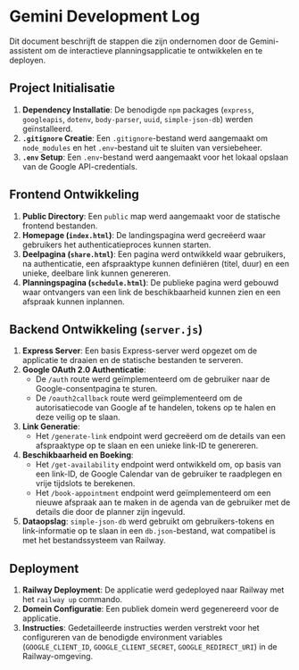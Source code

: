 # Gemini Development Log

Dit document beschrijft de stappen die zijn ondernomen door de Gemini-assistent om de interactieve planningsapplicatie te ontwikkelen en te deployen.

## Project Initialisatie
1.  **Dependency Installatie**: De benodigde `npm` packages (`express`, `googleapis`, `dotenv`, `body-parser`, `uuid`, `simple-json-db`) werden geïnstalleerd.
2.  **`.gitignore` Creatie**: Een `.gitignore`-bestand werd aangemaakt om `node_modules` en het `.env`-bestand uit te sluiten van versiebeheer.
3.  **`.env` Setup**: Een `.env`-bestand werd aangemaakt voor het lokaal opslaan van de Google API-credentials.

## Frontend Ontwikkeling
1.  **Public Directory**: Een `public` map werd aangemaakt voor de statische frontend bestanden.
2.  **Homepage (`index.html`)**: De landingspagina werd gecreëerd waar gebruikers het authenticatieproces kunnen starten.
3.  **Deelpagina (`share.html`)**: Een pagina werd ontwikkeld waar gebruikers, na authenticatie, een afspraaktype kunnen definiëren (titel, duur) en een unieke, deelbare link kunnen genereren.
4.  **Planningspagina (`schedule.html`)**: De publieke pagina werd gebouwd waar ontvangers van een link de beschikbaarheid kunnen zien en een afspraak kunnen inplannen.

## Backend Ontwikkeling (`server.js`)
1.  **Express Server**: Een basis Express-server werd opgezet om de applicatie te draaien en de statische bestanden te serveren.
2.  **Google OAuth 2.0 Authenticatie**:
    - De `/auth` route werd geïmplementeerd om de gebruiker naar de Google-consentpagina te sturen.
    - De `/oauth2callback` route werd geïmplementeerd om de autorisatiecode van Google af te handelen, tokens op te halen en deze veilig op te slaan.
3.  **Link Generatie**:
    - Het `/generate-link` endpoint werd gecreëerd om de details van een afspraaktype op te slaan en een unieke link-ID te genereren.
4.  **Beschikbaarheid en Boeking**:
    - Het `/get-availability` endpoint werd ontwikkeld om, op basis van een link-ID, de Google Calendar van de gebruiker te raadplegen en vrije tijdslots te berekenen.
    - Het `/book-appointment` endpoint werd geïmplementeerd om een nieuwe afspraak aan te maken in de agenda van de gebruiker met de details die door de planner zijn ingevuld.
5.  **Dataopslag**: `simple-json-db` werd gebruikt om gebruikers-tokens en link-informatie op te slaan in een `db.json`-bestand, wat compatibel is met het bestandssysteem van Railway.

## Deployment
1.  **Railway Deployment**: De applicatie werd gedeployed naar Railway met het `railway up` commando.
2.  **Domein Configuratie**: Een publiek domein werd gegenereerd voor de applicatie.
3.  **Instructies**: Gedetailleerde instructies werden verstrekt voor het configureren van de benodigde environment variables (`GOOGLE_CLIENT_ID`, `GOOGLE_CLIENT_SECRET`, `GOOGLE_REDIRECT_URI`) in de Railway-omgeving.
